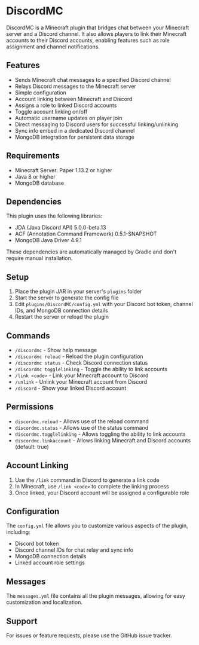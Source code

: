 # DiscordMC

DiscordMC is a Minecraft plugin that bridges chat between your Minecraft server and a Discord channel. It also allows players to link their Minecraft accounts to their Discord accounts, enabling features such as role assignment and channel notifications.

## Features

- Sends Minecraft chat messages to a specified Discord channel
- Relays Discord messages to the Minecraft server
- Simple configuration
- Account linking between Minecraft and Discord
- Assigns a role to linked Discord accounts
- Toggle account linking on/off
- Automatic username updates on player join
- Direct messaging to Discord users for successful linking/unlinking
- Sync info embed in a dedicated Discord channel
- MongoDB integration for persistent data storage

## Requirements

- Minecraft Server: Paper 1.13.2 or higher
- Java 8 or higher
- MongoDB database

## Dependencies

This plugin uses the following libraries:
- JDA (Java Discord API) 5.0.0-beta.13
- ACF (Annotation Command Framework) 0.5.1-SNAPSHOT
- MongoDB Java Driver 4.9.1

These dependencies are automatically managed by Gradle and don't require manual installation.

## Setup

1. Place the plugin JAR in your server's `plugins` folder
2. Start the server to generate the config file
3. Edit `plugins/DiscordMC/config.yml` with your Discord bot token, channel IDs, and MongoDB connection details
4. Restart the server or reload the plugin

## Commands

- `/discordmc` - Show help message
- `/discordmc reload` - Reload the plugin configuration
- `/discordmc status` - Check Discord connection status
- `/discordmc togglelinking` - Toggle the ability to link accounts
- `/link <code>` - Link your Minecraft account to Discord
- `/unlink` - Unlink your Minecraft account from Discord
- `/discord` - Show your linked Discord account

## Permissions

- `discordmc.reload` - Allows use of the reload command
- `discordmc.status` - Allows use of the status command
- `discordmc.togglelinking` - Allows toggling the ability to link accounts
- `discordmc.linkaccount` - Allows linking Minecraft and Discord accounts (default: true)

## Account Linking

1. Use the `/link` command in Discord to generate a link code
2. In Minecraft, use `/link <code>` to complete the linking process
3. Once linked, your Discord account will be assigned a configurable role

## Configuration

The `config.yml` file allows you to customize various aspects of the plugin, including:
- Discord bot token
- Discord channel IDs for chat relay and sync info
- MongoDB connection details
- Linked account role settings

## Messages

The `messages.yml` file contains all the plugin messages, allowing for easy customization and localization.

## Support

For issues or feature requests, please use the GitHub issue tracker.